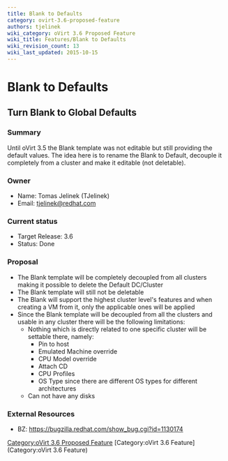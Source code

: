 ```yaml
---
title: Blank to Defaults
category: ovirt-3.6-proposed-feature
authors: tjelinek
wiki_category: oVirt 3.6 Proposed Feature
wiki_title: Features/Blank to Defaults
wiki_revision_count: 13
wiki_last_updated: 2015-10-15
---
```


# Blank to Defaults

## Turn Blank to Global Defaults

### Summary

Until oVirt 3.5 the Blank template was not editable but still providing the default values. The idea here is to rename the Blank to Default, decouple it completely from a cluster and make it editable (not deletable).

### Owner

*   Name: Tomas Jelinek (TJelinek)
*   Email: <tjelinek@redhat.com>

### Current status

*   Target Release: 3.6
*   Status: Done

### Proposal

*   The Blank template will be completely decoupled from all clusters making it possible to delete the Default DC/Cluster
*   The Blank template will still not be deletable
*   The Blank will support the highest cluster level's features and when creating a VM from it, only the applicable ones will be applied
*   Since the Blank template will be decoupled from all the clusters and usable in any cluster there will be the following limitations:
    -   Nothing which is directly related to one specific cluster will be settable there, namely:
        -   Pin to host
        -   Emulated Machine override
        -   CPU Model override
        -   Attach CD
        -   CPU Profiles
        -   OS Type since there are different OS types for different architectures
    -   Can not have any disks

### External Resources

*   BZ: <https://bugzilla.redhat.com/show_bug.cgi?id=1130174>

[Category:oVirt 3.6 Proposed Feature](/develop/release-management/releases/3.6/proposed-feature/) [Category:oVirt 3.6 Feature](Category:oVirt 3.6 Feature)
